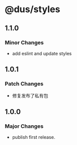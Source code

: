 # @dus/styles

## 1.1.0

### Minor Changes

- add eslint and update styles

## 1.0.1

### Patch Changes

- 修复发布了私有包

## 1.0.0

### Major Changes

- publish first release.
